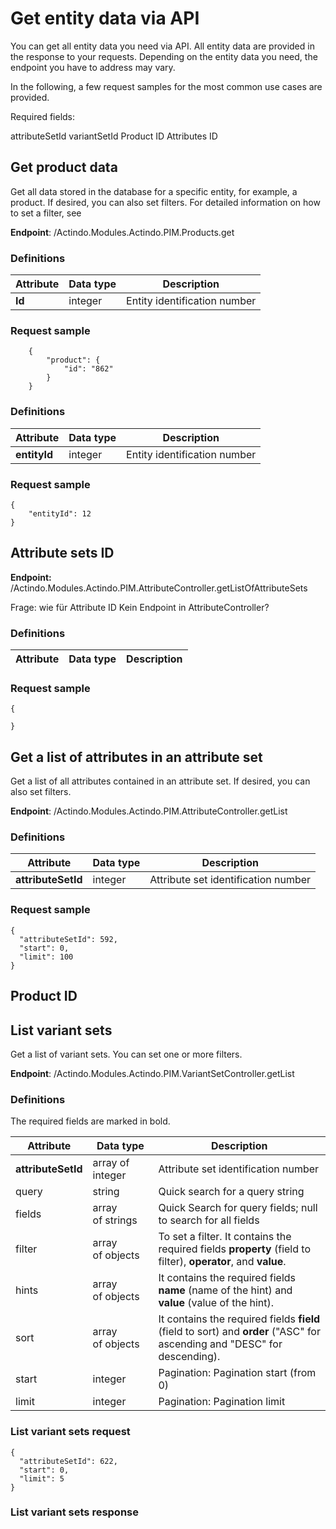 # Get entity data via API

You can get all entity data you need via API. All entity data are provided in the response to your requests. Depending on the entity data you need, the endpoint you have to address may vary. 

In the following, a few request samples for the most common use cases are provided.

Required fields:

attributeSetId 
variantSetId 
Product ID
Attributes ID

## Get product data

Get all data stored in the database for a specific entity, for example, a product. If desired, you can also set filters. For detailed information on how to set a filter, see []()

**Endpoint**: /Actindo.Modules.Actindo.PIM.Products.get

### Definitions

| Attribute      | Data type | Description |  
| ---------------|-----------|-------------|
| **Id** | integer | Entity identification number |

### Request sample  

        {
            "product": {
                "id": "862"
            }
        }




### Definitions

| Attribute      | Data type | Description |  
| ---------------|-----------|-------------|
| **entityId** | integer | Entity identification number |


### Request sample

    {
        "entityId": 12
    }


## Attribute sets ID

**Endpoint:** /Actindo.Modules.Actindo.PIM.AttributeController.getListOfAttributeSets

Frage: wie für Attribute ID Kein Endpoint in AttributeController? 

### Definitions

| Attribute      | Data type | Description |  
| ---------------|-----------|-------------|


### Request sample
 
    {
       
    }


## Get a list of attributes in an attribute set

Get a list of all attributes contained in an attribute set. If desired, you can also set filters.

**Endpoint**: /Actindo.Modules.Actindo.PIM.AttributeController.getList
 
### Definitions

| Attribute      | Data type | Description |  
| ---------------|-----------|-------------|
| **attributeSetId** | integer | Attribute set identification number |

### Request sample

    {
      "attributeSetId": 592,
      "start": 0,
      "limit": 100
    }



## Product ID

## List variant sets

Get a list of variant sets. You can set one or more filters.

**Endpoint**: /Actindo.Modules.Actindo.PIM.VariantSetController.getList

### Definitions

The required fields are marked in bold.

| Attribute      | Data type | Description |  
| ---------------|-----------|-------------|
| **attributeSetId** | array of integer | Attribute set identification number |
| query | string | Quick search for a query string |
| fields | array of strings | Quick Search for query fields; null to search for all fields |
| filter | array of objects | To set a filter. It contains the required fields **property** (field to filter), **operator**, and **value**. |
| hints | array of objects | It contains the required fields **name** (name of the hint) and **value** (value of the hint). |
| sort | array of objects | It contains  the required fields **field** (field to sort) and **order** ("ASC" for ascending and "DESC" for descending).  |
| start | integer | Pagination: Pagination start (from 0) |
| limit | integer | Pagination: Pagination limit |


### List variant sets request

    {
      "attributeSetId": 622,
      "start": 0,
      "limit": 5
    }


### List variant sets response

[comment]: <> (Response ist absurd lang... Abstract oder ohne response?)



